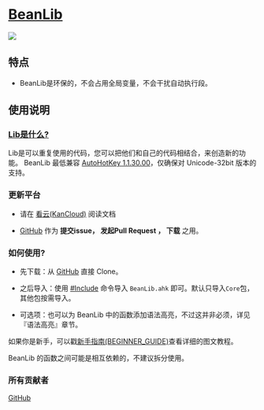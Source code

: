 # [BeanLib](https://www.kancloud.cn/xrvu_zen/ahk_lib/902301)

![](https://raw.githubusercontent.com/Oilj/GitHubPictureBed/master/%E5%B0%8F%E8%80%8C%E7%BE%8E%E7%9A%84%E4%B8%AD%E6%96%87AHKLib%E6%A8%AA%E5%B9%85_BeanLib.png)

## 特点

- BeanLib是环保的，不会占用全局变量，不会干扰自动执行段。

## 使用说明

### [Lib是什么?](https://wyagd001.github.io/zh-cn/docs/Functions.htm#include)

Lib是可以重复使用的代码，您可以把他们和自己的代码相结合，来创造新的功能。
BeanLib 最低兼容  [AutoHotKey 1.1.30.00](https://wyagd001.github.io/zh-cn/docs/AHKL_ChangeLog.htm)，仅确保对 Unicode-32bit 版本的支持。

### 更新平台

- 请在 [看云(KanCloud)](https://www.kancloud.cn/xrvu_zen/ahk_lib/content)  阅读文档

- [GitHub](https://github.com/Oilj/BeanLib)  作为 **提交issue， 发起Pull Request ， 下载** 之用。


### 如何使用?

- 先下载：从 [GitHub](https://github.com/Oilj/BeanLib) 直接 Clone。

- 之后导入：使用 [#Include](https://wyagd001.github.io/zh-cn/docs/Functions.htm#include) 命令导入 `BeanLib.ahk` 即可。默认只导入`Core`包，其他包按需导入。

- 可选项：也可以为 BeanLib 中的函数添加语法高亮，不过这并非必须，详见『语法高亮』章节。

如果你是新手，可以戳[新手指南(BEGINNER_GUIDE)](%E6%96%B0%E6%89%8B%E6%8C%87%E5%8D%97(BEGINNER_GUIDE).md)查看详细的图文教程。

BeanLib 的函数之间可能是相互依赖的，不建议拆分使用。

### 所有贡献者

[GitHub](https://github.com/Oilj/BeanLib/graphs/contributors) 